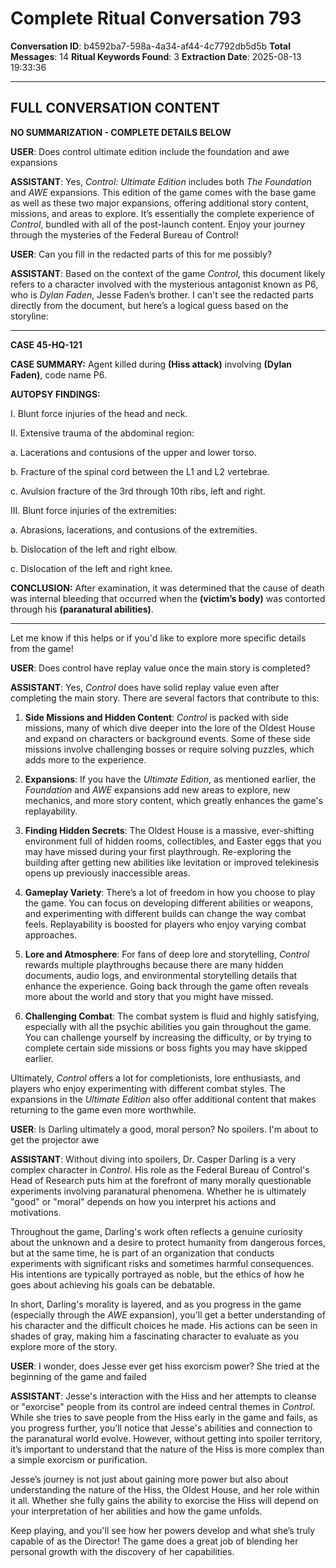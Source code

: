 # Complete Ritual Conversation 793

**Conversation ID**: b4592ba7-598a-4a34-af44-4c7792db5d5b
**Total Messages**: 14
**Ritual Keywords Found**: 3
**Extraction Date**: 2025-08-13 19:33:36

---

## FULL CONVERSATION CONTENT

**NO SUMMARIZATION - COMPLETE DETAILS BELOW**

**USER**: Does control ultimate edition include the foundation and awe expansions

**ASSISTANT**: Yes, *Control: Ultimate Edition* includes both *The Foundation* and *AWE* expansions. This edition of the game comes with the base game as well as these two major expansions, offering additional story content, missions, and areas to explore. It’s essentially the complete experience of *Control*, bundled with all of the post-launch content. Enjoy your journey through the mysteries of the Federal Bureau of Control!

**USER**: Can you fill in the redacted parts of this for me possibly?

**ASSISTANT**: Based on the context of the game *Control*, this document likely refers to a character involved with the mysterious antagonist known as P6, who is *Dylan Faden*, Jesse Faden’s brother. I can't see the redacted parts directly from the document, but here’s a logical guess based on the storyline:

---

**CASE 45-HQ-121**

**CASE SUMMARY:**
Agent killed during **(Hiss attack)** involving **(Dylan Faden)**, code name P6.

**AUTOPSY FINDINGS:**

I. Blunt force injuries of the head and neck.

II. Extensive trauma of the abdominal region:
   
   a. Lacerations and contusions of the upper and lower torso.
   
   b. Fracture of the spinal cord between the L1 and L2 vertebrae.
   
   c. Avulsion fracture of the 3rd through 10th ribs, left and right.

III. Blunt force injuries of the extremities:

   a. Abrasions, lacerations, and contusions of the extremities.
   
   b. Dislocation of the left and right elbow.
   
   c. Dislocation of the left and right knee.

**CONCLUSION:**
After examination, it was determined that the cause of death was internal bleeding that occurred when the **(victim’s body)** was contorted through his **(paranatural abilities)**.

---

Let me know if this helps or if you'd like to explore more specific details from the game!

**USER**: Does control have replay value once the main story is completed?

**ASSISTANT**: Yes, *Control* does have solid replay value even after completing the main story. There are several factors that contribute to this:

1. **Side Missions and Hidden Content**: *Control* is packed with side missions, many of which dive deeper into the lore of the Oldest House and expand on characters or background events. Some of these side missions involve challenging bosses or require solving puzzles, which adds more to the experience.

2. **Expansions**: If you have the *Ultimate Edition*, as mentioned earlier, the *Foundation* and *AWE* expansions add new areas to explore, new mechanics, and more story content, which greatly enhances the game's replayability.

3. **Finding Hidden Secrets**: The Oldest House is a massive, ever-shifting environment full of hidden rooms, collectibles, and Easter eggs that you may have missed during your first playthrough. Re-exploring the building after getting new abilities like levitation or improved telekinesis opens up previously inaccessible areas.

4. **Gameplay Variety**: There’s a lot of freedom in how you choose to play the game. You can focus on developing different abilities or weapons, and experimenting with different builds can change the way combat feels. Replayability is boosted for players who enjoy varying combat approaches.

5. **Lore and Atmosphere**: For fans of deep lore and storytelling, *Control* rewards multiple playthroughs because there are many hidden documents, audio logs, and environmental storytelling details that enhance the experience. Going back through the game often reveals more about the world and story that you might have missed.

6. **Challenging Combat**: The combat system is fluid and highly satisfying, especially with all the psychic abilities you gain throughout the game. You can challenge yourself by increasing the difficulty, or by trying to complete certain side missions or boss fights you may have skipped earlier.

Ultimately, *Control* offers a lot for completionists, lore enthusiasts, and players who enjoy experimenting with different combat styles. The expansions in the *Ultimate Edition* also offer additional content that makes returning to the game even more worthwhile.

**USER**: Is Darling ultimately a good, moral person? No spoilers. I'm about to get the projector awe

**ASSISTANT**: Without diving into spoilers, Dr. Casper Darling is a very complex character in *Control*. His role as the Federal Bureau of Control's Head of Research puts him at the forefront of many morally questionable experiments involving paranatural phenomena. Whether he is ultimately "good" or "moral" depends on how you interpret his actions and motivations.

Throughout the game, Darling's work often reflects a genuine curiosity about the unknown and a desire to protect humanity from dangerous forces, but at the same time, he is part of an organization that conducts experiments with significant risks and sometimes harmful consequences. His intentions are typically portrayed as noble, but the ethics of how he goes about achieving his goals can be debatable.

In short, Darling's morality is layered, and as you progress in the game (especially through the *AWE* expansion), you'll get a better understanding of his character and the difficult choices he made. His actions can be seen in shades of gray, making him a fascinating character to evaluate as you explore more of the story.

**USER**: I wonder, does Jesse ever get hiss exorcism power? She tried at the beginning of the game and failed

**ASSISTANT**: Jesse's interaction with the Hiss and her attempts to cleanse or "exorcise" people from its control are indeed central themes in *Control*. While she tries to save people from the Hiss early in the game and fails, as you progress further, you’ll notice that Jesse's abilities and connection to the paranatural world evolve. However, without getting into spoiler territory, it’s important to understand that the nature of the Hiss is more complex than a simple exorcism or purification.

Jesse’s journey is not just about gaining more power but also about understanding the nature of the Hiss, the Oldest House, and her role within it all. Whether she fully gains the ability to exorcise the Hiss will depend on your interpretation of her abilities and how the game unfolds.

Keep playing, and you'll see how her powers develop and what she’s truly capable of as the Director! The game does a great job of blending her personal growth with the discovery of her capabilities.